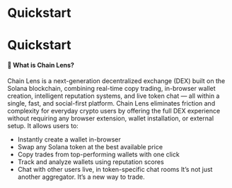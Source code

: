 # Quickstart

# Quickstart

#### 🔹 What is Chain Lens?
Chain Lens is a next-generation decentralized exchange (DEX) built on the Solana blockchain, combining real-time copy trading, in-browser wallet creation, intelligent reputation systems, and live token chat — all within a single, fast, and social-first platform.
Chain Lens eliminates friction and complexity for everyday crypto users by offering the full DEX experience without requiring any browser extension, wallet installation, or external setup. It allows users to:
- Instantly create a wallet in-browser
- Swap any Solana token at the best available price
- Copy trades from top-performing wallets with one click
- Track and analyze wallets using reputation scores
- Chat with other users live, in token-specific chat rooms
It’s not just another aggregator. It’s a new way to trade.